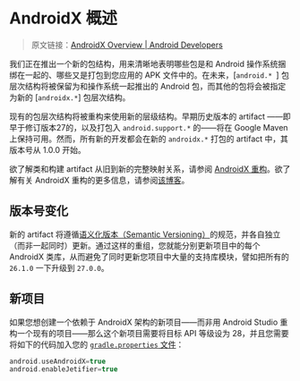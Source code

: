 # AndroidX 概述
> 原文链接：[AndroidX Overview  |  Android Developers](https://developer.android.google.cn/topic/libraries/support-library/androidx-overview)

我们正在推出一个新的包结构，用来清晰地表明哪些包是和 Android 操作系统捆绑在一起的、哪些又是打包到您应用的 APK 文件中的。在未来，[`android.* `] 包层次结构将被保留为和操作系统一起推出的 Android 包，而其他的包将会被指定为新的 [`androidx.*`] 包层次结构。

现有的包层次结构将被重构来使用新的层级结构。早期历史版本的 artifact ——即早于修订版本27的，以及打包入 `android.support.*` 的——将在 Google Maven 上保持可用。然而，所有新的开发都会在新的 `androidx.*` 打包的 artifact 中，其版本号从 1.0.0 开始。

欲了解类和构建 artifact 从旧到新的完整映射关系，请参阅 [AndroidX 重构](https://github.com/Android-Jetpack-Chinese-Translation/android-jetpack-chinese-translation/blob/master/PLATFORM/D_Libraries/6_AndroidX/6_2_Refactoring.md)。欲了解有关 AndroidX 重构的更多信息，请参阅[该博客](https://android-developers.googleblog.com/2018/05/hello-world-androidx.html)。

## 版本号变化

新的 artifact 将遵循[语义化版本（Semantic Versioning）](https://semver.org/lang/zh-CN/)的规范，并各自独立（而非一起同时）更新。通过这样的重组，您就能分别更新项目中的每个 AndroidX 类库，从而避免了同时更新您项目中大量的支持库模块，譬如把所有的 `26.1.0` 一下升级到 `27.0.0`。

## 新项目

如果您想创建一个依赖于 AndroidX 架构的新项目——而非用 Android Studio 重构一个现有的项目——那么这个新项目需要将目标 API 等级设为 28，并且您需要将如下的代码加入您的 [`gradle.properties` 文件](https://developer.android.google.cn/studio/build/#properties-files)：

```gradle
android.useAndroidX=true
android.enableJetifier=true
```


